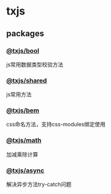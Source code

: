 # txjs

## packages

### [@txjs/bool](https://github.com/yangtianxia/txjs/tree/master/packages/bool)

js常用数据类型校验方法

### [@txjs/shared](https://github.com/yangtianxia/txjs/tree/master/packages/shared)

js常用方法

### [@txjs/bem](https://github.com/yangtianxia/txjs/tree/master/packages/bem)

css命名方法，支持css-modules绑定使用

### [@txjs/math](https://github.com/yangtianxia/txjs/tree/master/packages/math)

加减乘除计算

### [@txjs/async](https://github.com/yangtianxia/txjs/tree/master/packages/async)

解决异步方法try-catch问题